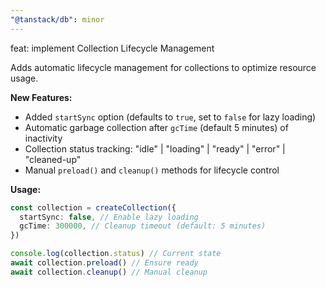 ```yaml
---
"@tanstack/db": minor
---
```


feat: implement Collection Lifecycle Management

Adds automatic lifecycle management for collections to optimize resource usage.

**New Features:**

- Added `startSync` option (defaults to `true`, set to `false` for lazy loading)
- Automatic garbage collection after `gcTime` (default 5 minutes) of inactivity
- Collection status tracking: "idle" | "loading" | "ready" | "error" | "cleaned-up"
- Manual `preload()` and `cleanup()` methods for lifecycle control

**Usage:**

```typescript
const collection = createCollection({
  startSync: false, // Enable lazy loading
  gcTime: 300000, // Cleanup timeout (default: 5 minutes)
})

console.log(collection.status) // Current state
await collection.preload() // Ensure ready
await collection.cleanup() // Manual cleanup
```
